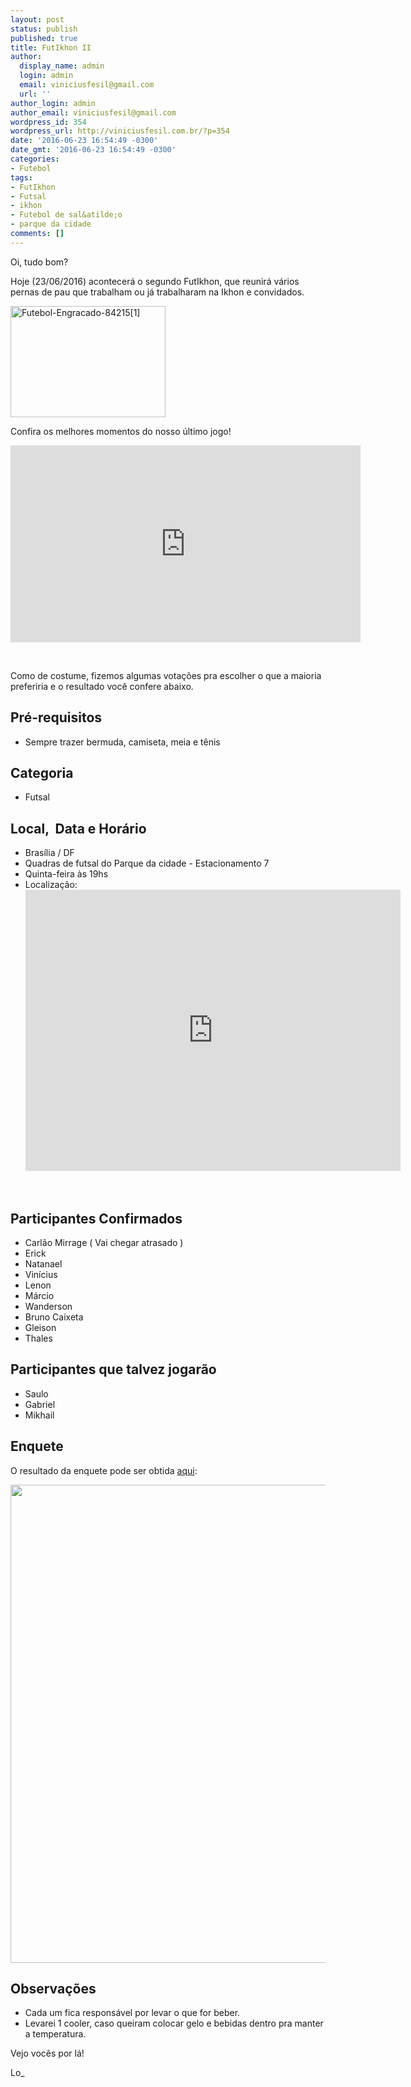 ```yaml
---
layout: post
status: publish
published: true
title: FutIkhon II
author:
  display_name: admin
  login: admin
  email: viniciusfesil@gmail.com
  url: ''
author_login: admin
author_email: viniciusfesil@gmail.com
wordpress_id: 354
wordpress_url: http://viniciusfesil.com.br/?p=354
date: '2016-06-23 16:54:49 -0300'
date_gmt: '2016-06-23 16:54:49 -0300'
categories:
- Futebol
tags:
- FutIkhon
- Futsal
- ikhon
- Futebol de sal&atilde;o
- parque da cidade
comments: []
---
```

<p>Oi, tudo bom?</p>
<p>Hoje&nbsp;(23/06/2016) acontecer&aacute; o segundo&nbsp;FutIkhon, que reunir&aacute; v&aacute;rios pernas de pau que trabalham ou j&aacute; trabalharam na Ikhon e convidados.</p>
<p><img class="aligncenter size-full wp-image-348" src="http://viniciusfesil.com.br/wp-content/uploads/2016/06/Futebol-Engracado-842151.gif" alt="Futebol-Engracado-84215[1]" width="248" height="178" /></p>
<p>Confira os melhores&nbsp;momentos do nosso &uacute;ltimo&nbsp;jogo!</p>
<p><iframe src="https://www.youtube.com/embed/K_z1iEPR75M" width="560" height="315" frameborder="0" allowfullscreen="allowfullscreen"></iframe></p>
<p>&nbsp;</p>
<p>Como de costume, fizemos algumas vota&ccedil;&otilde;es pra escolher o que a maioria preferiria e o resultado voc&ecirc; confere abaixo.</p>
<h2>Pr&eacute;-requisitos</h2>
<ul>
<li>Sempre trazer bermuda, camiseta, meia e t&ecirc;nis</li>
</ul>
<h2>Categoria</h2>
<ul>
<li>Futsal</li>
</ul>
<h2>Local, &nbsp;Data e Hor&aacute;rio</h2>
<ul>
<li>Bras&iacute;lia / DF</li>
<li>Quadras de futsal do Parque da cidade - Estacionamento 7</li>
<li>Quinta-feira&nbsp;&agrave;s 19hs</li>
<li>Localiza&ccedil;&atilde;o:<br />
<iframe style="border: 0;" src="https://www.google.com/maps/embed?pb=!1m26!1m12!1m3!1d39793.04185268091!2d-47.92081443338562!3d-15.786608902642724!2m3!1f0!2f0!3f0!3m2!1i1024!2i768!4f13.1!4m11!3e0!4m3!3m2!1d-15.7571522!2d-47.8934741!4m5!1s0x935a3aa11b2e810f%3A0x9415f5a2c1ad0350!2sUnnamed+Rd+-+Srps%2C+Bras%C3%ADlia+-+DF!3m2!1d-15.810185299999999!2d-47.9189115!5e1!3m2!1spt-BR!2sbr!4v1466005174380" width="600" height="450" frameborder="0" allowfullscreen="allowfullscreen"></iframe></li>
</ul>
<p>&nbsp;</p>
<h2>Participantes Confirmados</h2>
<ul>
<li>Carl&atilde;o Mirrage ( Vai chegar atrasado )</li>
<li>Erick</li>
<li>Natanael</li>
<li>Vin&iacute;cius</li>
<li>Lenon</li>
<li>M&aacute;rcio</li>
<li>Wanderson</li>
<li>Bruno Caixeta</li>
<li>Gleison</li>
<li>Thales</li>
</ul>
<h2>Participantes que talvez jogar&atilde;o</h2>
<ul>
<li>Saulo</li>
<li>Gabriel</li>
<li>Mikhail</li>
</ul>
<h2>Enquete</h2>
<p>O resultado da enquete pode ser obtida <a href="https://docs.google.com/forms/d/1aJqHStYZ0Gl-A4XHOpXFOnpL7CnDm0o7L4VEkkLtrqE/viewanalytics?usp=form_confirm">aqui</a>:</p>
<p><img class="aligncenter wp-image-296 size-large" src="http://viniciusfesil.com.br/wp-content/uploads/2016/04/276159_Papel-de-Parede-Meme-Y-U-NO_2048x1536-1020x765.jpg" alt="" width="1020" height="765" /></p>
<h2>Observa&ccedil;&otilde;es</h2>
<ul>
<li>Cada um fica respons&aacute;vel por levar o que for beber.</li>
<li>Levarei 1 cooler, caso queiram colocar gelo e bebidas dentro pra manter a temperatura.</li>
</ul>
<p>Vejo voc&ecirc;s por l&aacute;!</p>
<p>Lo_</p>
